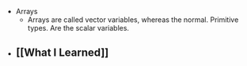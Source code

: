 - Arrays
	- Arrays are called vector variables, whereas the normal. Primitive types. Are the scalar variables.
- [[What I Learned]]
	-
